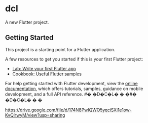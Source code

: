 # dcl

A new Flutter project.

## Getting Started

This project is a starting point for a Flutter application.

A few resources to get you started if this is your first Flutter project:

- [Lab: Write your first Flutter app](https://docs.flutter.dev/get-started/codelab)
- [Cookbook: Useful Flutter samples](https://docs.flutter.dev/cookbook)

For help getting started with Flutter development, view the
[online documentation](https://docs.flutter.dev/), which offers tutorials,
samples, guidance on mobile development, and a full API reference.
#� �D�C�L�
�
�#� �D�C�L�
�
�

https://drive.google.com/file/d/174N8PwIQWO5yqciSXi1e1ow-KvQlrwyM/view?usp=sharing
